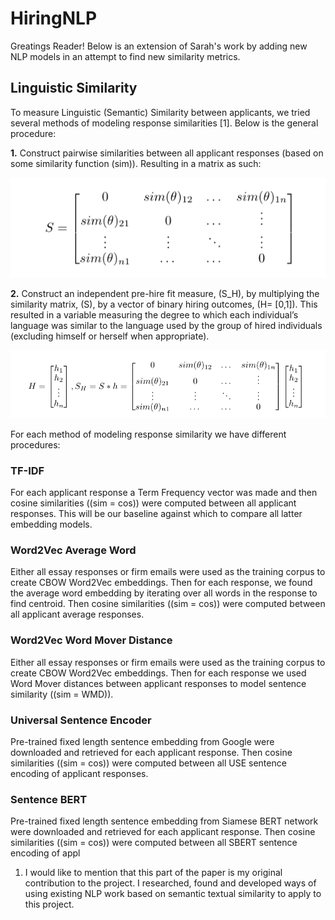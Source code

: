# HiringNLP

Greatings Reader! Below is an extension of Sarah's work by adding new NLP models in an attempt to find new similarity metrics.

## Linguistic Similarity

To measure Linguistic (Semantic) Similarity between applicants, we tried
several methods of modeling response similarities \[1\]. Below is the
general procedure:

<span>**1.**</span> Construct pairwise similarities between all
applicant responses (based on some similarity function \(sim\)).
Resulting in a matrix as such:

![](sim_matrix.png)

<span>**2.**</span> Construct an independent pre-hire fit measure,
\(S_H\), by multiplying the similarity matrix, \(S\), by a vector of
binary hiring outcomes, \(H= [0,1]\). This resulted in a variable
measuring the degree to which each individual’s language was similar to
the language used by the group of hired individuals (excluding himself
or herself when appropriate).

![](hired_sim.png)

For each method of modeling response similarity we have different
procedures:

### TF-IDF

For each applicant response a Term Frequency vector was made and then
cosine similarities (\(sim = cos\)) were computed between all applicant
responses. This will be our baseline against which to compare all latter
embedding models.

### Word2Vec Average Word

Either all essay responses or firm emails were used as the training
corpus to create CBOW Word2Vec embeddings. Then for each response, we
found the average word embedding by iterating over all words in the
response to find centroid. Then cosine similarities (\(sim = cos\)) were
computed between all applicant average responses.

### Word2Vec Word Mover Distance

Either all essay responses or firm emails were used as the training
corpus to create CBOW Word2Vec embeddings. Then for each response we
used Word Mover distances between applicant responses to model sentence
similarity (\(sim = WMD\)).

### Universal Sentence Encoder

Pre-trained fixed length sentence embedding from Google were downloaded
and retrieved for each applicant response. Then cosine similarities
(\(sim = cos\)) were computed between all USE sentence encoding of
applicant responses.

### Sentence BERT

Pre-trained fixed length sentence embedding from Siamese BERT network
were downloaded and retrieved for each applicant response. Then cosine
similarities (\(sim = cos\)) were computed between all SBERT sentence
encoding of appl

1.  I would like to mention that this part of the paper is my original
    contribution to the project. I researched, found and developed ways
    of using existing NLP work based on semantic textual similarity to
    apply to this project.
